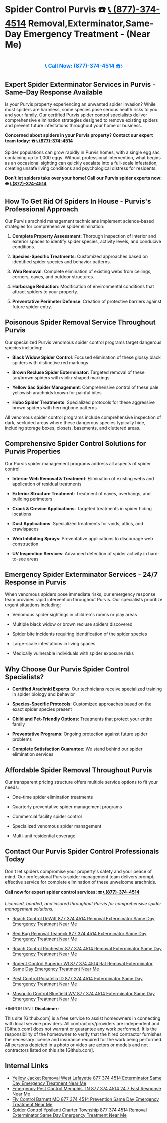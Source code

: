 # Spider Control Purvis ☎️ [📞 (877)-374-4514](https://pest-control-4514.netlify.app) Removal,Exterminator,Same-Day Emergency Treatment - (Near Me)
# 

<p align="center" style="font-size: 1.2em; font-weight: bold; margin: 20px 0;">
  <a href="https://pest-control-4514.netlify.app" target="_blank" style="color: #007BFF; text-decoration: none;">📞 Call Now: (877)-374-4514 ☎️💧</a>
</p>

## Expert Spider Exterminator Services in Purvis - Same-Day Response Available

Is your Purvis property experiencing an unwanted spider invasion? While most spiders are harmless, some species pose serious health risks to you and your family. Our certified Purvis spider control specialists deliver comprehensive elimination strategies designed to remove existing spiders and prevent future infestations throughout your home or business.

**Concerned about spiders in your Purvis property? Contact our expert team today: ☎️ [📞 (877)-374-4514](https://pest-control-4514.netlify.app)**

Spider populations can grow rapidly in Purvis homes, with a single egg sac containing up to 1,000 eggs. Without professional intervention, what begins as an occasional sighting can quickly escalate into a full-scale infestation, creating unsafe living conditions and psychological distress for residents.

**Don't let spiders take over your home! Call our Purvis spider experts now: ☎️ [📞 (877)-374-4514](https://pest-control-4514.netlify.app)**

## How To Get Rid Of Spiders In House - Purvis's Professional Approach

Our Purvis arachnid management technicians implement science-based strategies for comprehensive spider elimination:

1. **Complete Property Assessment**: Thorough inspection of interior and exterior spaces to identify spider species, activity levels, and conducive conditions.

2. **Species-Specific Treatments**: Customized approaches based on identified spider species and behavior patterns.

3. **Web Removal**: Complete elimination of existing webs from ceilings, corners, eaves, and outdoor structures.

4. **Harborage Reduction**: Modification of environmental conditions that attract spiders to your property.

5. **Preventative Perimeter Defense**: Creation of protective barriers against future spider entry.

## Poisonous Spider Removal Service Throughout Purvis

Our specialized Purvis venomous spider control programs target dangerous species including:

- **Black Widow Spider Control**: Focused elimination of these glossy black spiders with distinctive red markings

- **Brown Recluse Spider Exterminator**: Targeted removal of these tan/brown spiders with violin-shaped markings

- **Yellow Sac Spider Management**: Comprehensive control of these pale yellowish arachnids known for painful bites

- **Hobo Spider Treatments**: Specialized protocols for these aggressive brown spiders with herringbone patterns

All venomous spider control programs include comprehensive inspection of dark, secluded areas where these dangerous species typically hide, including storage boxes, closets, basements, and cluttered areas.

## Comprehensive Spider Control Solutions for Purvis Properties

Our Purvis spider management programs address all aspects of spider control:

- **Interior Web Removal & Treatment**: Elimination of existing webs and application of residual treatments

- **Exterior Structure Treatment**: Treatment of eaves, overhangs, and building perimeters

- **Crack & Crevice Applications**: Targeted treatments in spider hiding locations

- **Dust Applications**: Specialized treatments for voids, attics, and crawlspaces

- **Web Inhibiting Sprays**: Preventative applications to discourage web construction

- **UV Inspection Services**: Advanced detection of spider activity in hard-to-see areas

## Emergency Spider Exterminator Services - 24/7 Response in Purvis

When venomous spiders pose immediate risks, our emergency response team provides rapid intervention throughout Purvis. Our specialists prioritize urgent situations including:

- Venomous spider sightings in children's rooms or play areas

- Multiple black widow or brown recluse spiders discovered

- Spider bite incidents requiring identification of the spider species

- Large-scale infestations in living spaces

- Medically vulnerable individuals with spider exposure risks

## Why Choose Our Purvis Spider Control Specialists?

- **Certified Arachnid Experts**: Our technicians receive specialized training in spider biology and behavior

- **Species-Specific Protocols**: Customized approaches based on the exact spider species present

- **Child and Pet-Friendly Options**: Treatments that protect your entire family

- **Preventative Programs**: Ongoing protection against future spider problems

- **Complete Satisfaction Guarantee**: We stand behind our spider elimination services

## Affordable Spider Removal Throughout Purvis

Our transparent pricing structure offers multiple service options to fit your needs:

- One-time spider elimination treatments

- Quarterly preventative spider management programs

- Commercial facility spider control

- Specialized venomous spider management

- Multi-unit residential coverage

## Contact Our Purvis Spider Control Professionals Today

Don't let spiders compromise your property's safety and your peace of mind. Our professional Purvis spider management team delivers prompt, effective service for complete elimination of these unwelcome arachnids.

**Call now for expert spider control services: ☎️ [📞 (877)-374-4514](https://pest-control-4514.netlify.app)**

*Licensed, bonded, and insured throughout Purvis for comprehensive spider management solutions.*


- [Roach Control DeWitt 877 374 4514 Removal Exterminator Same Day Emergency Treatment Near Me](https://github.com/allyoucaneatsushiin/pest-control/blob/main/Roach-Control-DeWitt-877-374-4514-Removal-Exterminator-Same-Day-Emergency-Treatment-Near-Me.md)
- [Bed Bug Removal Teaneck 877 374 4514 Exterminator Same Day Emergency Treatment Near Me](https://github.com/allyoucaneatsushiin/pest-control/blob/main/Bed-Bug-Removal-Teaneck-877-374-4514-Exterminator-Same-Day-Emergency-Treatment-Near-Me.md)
- [Roach Control Rochester 877 374 4514 Removal Exterminator Same Day Emergency Treatment Near Me](https://github.com/allyoucaneatsushiin/pest-control/blob/main/Roach-Control-Rochester-877-374-4514-Removal-Exterminator-Same-Day-Emergency-Treatment-Near-Me.md)


- [Rodent Control Superior WI 877 374 4514 Rat Removal Exterminator Same Day Emergency Treatment Near Me](https://github.com/allyoucaneatsushiin/pest-control/blob/main/Rodent-Control-Superior-WI-877-374-4514-Rat-Removal-Exterminator-Same-Day-Emergency-Treatment-Near-Me.md)
- [Pest Control Pocatello ID 877 374 4514 Exterminator Same Day Emergency Treatment Near Me](https://github.com/allyoucaneatsushiin/pest-control/blob/main/Pest-Control-Pocatello-ID-877-374-4514-Exterminator-Same-Day-Emergency-Treatment-Near-Me.md)
- [Mosquito Control Bluefield WV 877 374 4514 Exterminator Same Day Emergency Treatment Near Me](https://github.com/allyoucaneatsushiin/pest-control/blob/main/Mosquito-Control-Bluefield-WV-877-374-4514-Exterminator-Same-Day-Emergency-Treatment-Near-Me.md)


*IMPORTANT **Disclaimer:**  

This site [Github.com] is a free service to assist homeowners in connecting with local service providers. All contractors/providers are independent and [Github.com] does not warrant or guarantee any work performed. It is the responsibility of the homeowner to verify that the hired contractor furnishes the necessary license and insurance required for the work being performed. All persons depicted in a photo or video are actors or models and not contractors listed on this site [Github.com].


## Internal Links
- [Yellow Jacket Removal West Lafayette 877 374 4514 Exterminator Same Day Emergency Treatment Near Me](https://github.com/allyoucaneatsushiin/pest-control/blob/main/Yellow-Jacket-Removal-West-Lafayette-877-374-4514-Exterminator-Same-Day-Emergency-Treatment-Near-Me.md)
- [Emergency Pest Control Memphis TN 877 374 4514 24 7 Fast Response Near Me](https://github.com/allyoucaneatsushiin/pest-control/blob/main/Emergency-Pest-Control-Memphis-TN-877-374-4514-24-7-Fast-Response-Near-Me.md)
- [Fly Control Barnett MO 877 374 4514 Prevention Same Day Emergency Treatment Near Me](https://github.com/allyoucaneatsushiin/pest-control/blob/main/Fly-Control-Barnett-MO-877-374-4514-Prevention-Same-Day-Emergency-Treatment-Near-Me.md)
- [Spider Control Ypsilanti Charter Township 877 374 4514 Removal Exterminator Same Day Emergency Treatment Near Me](https://github.com/allyoucaneatsushiin/pest-control/blob/main/Spider-Control-Ypsilanti-Charter-Township-877-374-4514-Removal-Exterminator-Same-Day-Emergency-Treatment-Near-Me.md)
